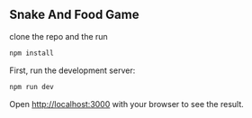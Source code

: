 ## Snake And Food Game

clone the repo and the run 
```bash
npm install
```

First, run the development server:

```bash
npm run dev
```

Open [http://localhost:3000](http://localhost:3000) with your browser to see the result.


